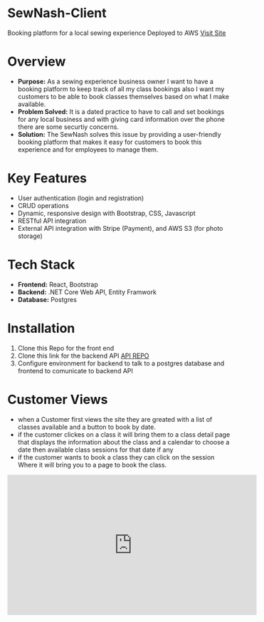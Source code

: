 
# SewNash-Client
Booking platform for a local sewing experience
Deployed to AWS [Visit Site](http://sewnash-app.s3-website-us-east-1.amazonaws.com/)

# Overview
- **Purpose:** As a sewing experience business owner I want to have a booking platform to keep track of all  my class bookings also I want my customers to be able to book classes themselves based on what I make available.
- **Problem Solved:**  It is a dated practice to have to call and set bookings for any local business and with giving card information over the phone there are some securtiy concerns.
- **Solution:** The SewNash solves this issue by providing a user-friendly booking platform that makes it easy for customers to book this experience and for employees to manage them.

# Key Features
- User authentication (login and registration)
- CRUD operations
- Dynamic, responsive design with Bootstrap, CSS, Javascript
- RESTful API integration
- External API integration with Stripe (Payment), and AWS S3 (for photo storage)

# Tech Stack
- **Frontend:** React, Bootstrap
- **Backend:** .NET Core Web API, Entity Framwork
- **Database:** Postgres

# Installation

1. Clone this Repo for the front end
2. Clone this link for the backend API [API REPO](https://github.com/gunnarebeling/SewNash-api-final)
3. Configure environment for backend to talk to a postgres database and frontend to comunicate to backend API

# Customer Views
- when a Customer first views the site they are greated with a list of classes available and a button to book by date.
- if the customer clickes on a class it will bring them to a class detail page that displays the information about the class and a calendar to choose a date then available class sessions for that date if any
- if the customer wants to book a class they can click on the session Where it will bring you to a page to book the class.

<iframe width="560" height="315" src="https://www.loom.com/share/180b847b0c0543b3ad659c2fe4810a88?sid=6dc702c3-859e-4c5d-83e1-22d017ac6440" frameborder="0" allowfullscreen></iframe>


   
